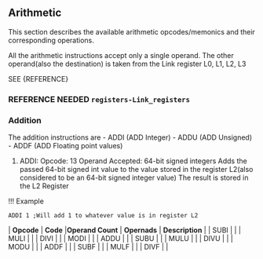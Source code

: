 ## Arithmetic

This section describes the available arithmetic opcodes/memonics and their corresponding operations.

All the arithmetic instructions accept only a single operand.
The other operand(also the destination) is taken from the Link register L0, L1, L2, L3

SEE {REFERENCE}

### REFERENCE NEEDED `registers-Link_registers`

### Addition

The addition instructions are
    - ADDI (ADD Integer)
    - ADDU (ADD Unsigned)
    - ADDF (ADD Floating point values)

1. ADDI:
    Opcode: 13
    Operand Accepted: 64-bit signed integers
    Adds the passed 64-bit signed int value to the value stored in the register L2(also considered to be an 64-bit signed integer value)
    The result is stored in the L2 Register

!!! Example

    ADDI 1 ;Will add 1 to whatever value is in register L2

| **Opcode** | **Code**    |**Operand Count** | **Opernads**           | **Description**                     |
| SUBI |  |
| MULI |  |
| DIVI |  |
| MODI |  |
| ADDU |  |
| SUBU |  |
| MULU |  |
| DIVU |  |
| MODU |  |
| ADDF |  |
| SUBF |  |
| MULF |  |
| DIVF |  |